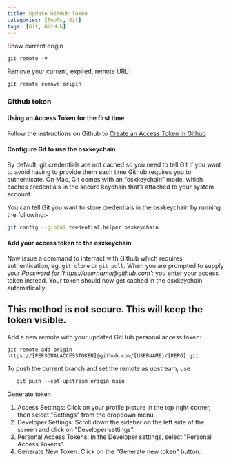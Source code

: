 ```yaml
---
title: Update GitHub Token
categories: [Tools, Git]
tags: [Git, GitHub]
---
```


Show current origin
```
git remote -v
```
Remove your current, expired, remote URL:
```
git remote remove origin
```

### Github token 
#### Using an Access Token for the first time

Follow the instructions on Github to [Create an Access Token in Github](https://docs.github.com/en/authentication/keeping-your-account-and-data-secure/creating-a-personal-access-token)

#### Configure Git to use the osxkeychain

By default, git credentials are not cached so you need to tell Git if you want to avoid having to provide them each time Github requires you to authenticate. On Mac, Git comes with an “osxkeychain” mode, which caches credentials in the secure keychain that’s attached to your system account.

You can tell Git you want to store credentials in the osxkeychain by running the following:-

```sh
git config --global credential.helper osxkeychain
```

#### Add your access token to the osxkeychain

Now issue a command to interract with Github which requires authentication, eg. `git clone` or `git pull`. When you are prompted to supply your _Password for 'https://username@github.com':_ you enter your access token instead. Your token should now get cached in the osxkeychain automatically.

## This method is not secure. This will keep the token visible.
Add a new remote with your updated GitHub personal access token:
```
git remote add origin https://[PERSONALACCESSTOKEN]@github.com/[USERNAME]/[REPO].git
```

To push the current branch and set the remote as upstream, use
```
   git push --set-upstream origin main
```

Generate token
1. Access Settings: Click on your profile picture in the top right corner, then select "Settings" from the dropdown menu.
2. Developer Settings: Scroll down the sidebar on the left side of the screen and click on "Developer settings".
3. Personal Access Tokens: In the Developer settings, select "Personal Access Tokens".
4. Generate New Token: Click on the "Generate new token" button.

